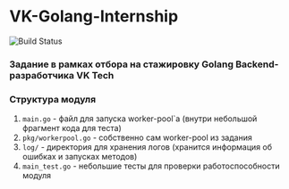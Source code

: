 # VK-Golang-Internship
 ![Build Status](https://github.com/QuickSilver-1/VK-Golang-Internship/actions/workflows/go.yml/badge.svg)

<h3>Задание в рамках отбора на стажировку Golang Backend-разработчика VK Tech</h3>

<h3>Структура модуля</h3>
<ol>
 <li><code>main.go</code> - файл для запуска worker-pool`а (внутри небольшой фрагмент кода для теста)</li>
 <li><code>pkg/workerpool.go</code> - собственно сам worker-pool из задания</li>
 <li><code>log/</code> - директория для хранения логов (хранится информация об ошибках и запусках методов)</li>
 <li><code>main_test.go</code> - небольшие тесты для проверки работоспособности модуля</li>
</ol>
